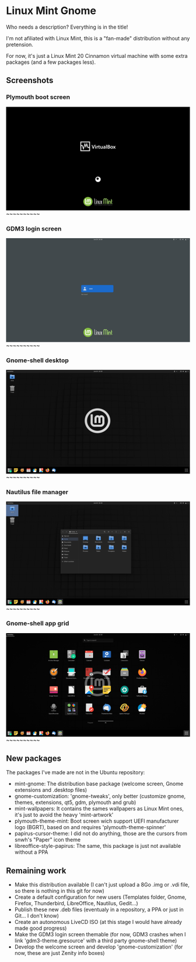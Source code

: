 # Linux Mint Gnome
Who needs a description? Everything is in the title!

I'm not afiliated with Linux Mint, this is a "fan-made" distribution without any pretension.

For now, it's just a Linux Mint 20 Cinnamon virtual machine with some extra packages (and a few packages less).

## Screenshots

### Plymouth boot screen

<img src="https://github.com/pl453s/linux-mint-gnome/blob/main/1_boot.png" align="left"/>~~~~~~~~~~

### GDM3 login screen

<img src="https://github.com/pl453s/linux-mint-gnome/blob/main/2_gdm3.png" align="left"/>~~~~~~~~~~

### Gnome-shell desktop

<img src="https://github.com/pl453s/linux-mint-gnome/blob/main/3_desktop.png" align="left"/>~~~~~~~~~~

### Nautilus file manager

<img src="https://github.com/pl453s/linux-mint-gnome/blob/main/4_nautilus.png" align="left"/>~~~~~~~~~~

### Gnome-shell app grid

<img src="https://github.com/pl453s/linux-mint-gnome/blob/main/5_apps.png" align="left"/>~~~~~~~~~~

## New packages

The packages I've made are not in the Ubuntu repository:
- mint-gnome: The distribution base package (welcome screen, Gnome extensions and .desktop files)
- gnome-customization: 'gnome-tweaks', only better (customize gnome, themes, extensions, qt5, gdm, plymouth and grub)
- mint-wallpapers: It contains the sames wallpapers as Linux Mint ones, it's just to avoid the heavy 'mint-artwork'
- plymouth-theme-mint: Boot screen wich support UEFI manufacturer logo (BGRT), based on and requires 'plymouth-theme-spinner'
- papirus-cursor-theme: I did not do anything, those are the cursors from snwh's "Paper" icon theme
- libreoffice-style-papirus: The same, this package is just not available without a PPA

## Remaining work

- Make this distribution available (I can't just upload a 8Go .img or .vdi file, so there is nothing in this git for now)
- Create a default configuration for new users (Templates folder, Gnome, Firefox, Thunderbird, LibreOffice, Nautilus, Gedit...)
- Publish these new .deb files (eventualy in a repository, a PPA or just in Git... I don't know)
- Create an autonomous LiveCD ISO (at this stage I would have already made good progress)
- Make the GDM3 login screen themable (for now, GDM3 crashes when I link 'gdm3-theme.gresource' with a third party gnome-shell theme)
- Develop the welcome screen and develop 'gnome-customization' (for now, these are just Zenity info boxes)
